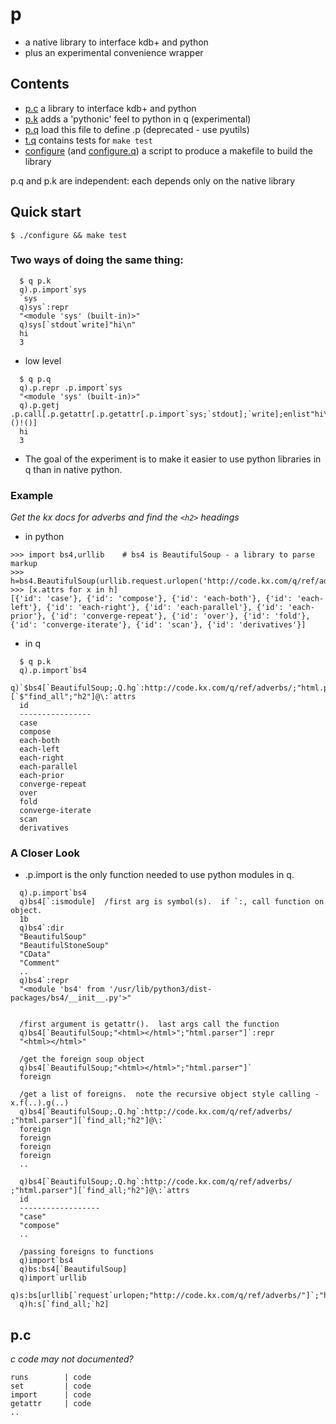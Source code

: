 # p 

- a native library to interface kdb+ and python
- plus an experimental convenience wrapper

## Contents

  - [p.c](p.c) a library to interface kdb+ and python
  - [p.k](p.k) adds a 'pythonic' feel to python in q (experimental)
  - [p.q](p.q) load this file to define .p (deprecated - use pyutils)
  - [t.q](t.q) contains tests for `make test`
  - [configure](configure) (and [configure.q](configure.q)) a script to produce a makefile to build the library

p.q and p.k are independent: each depends only on the native library

## Quick start

  `$ ./configure && make test`

### Two ways of doing the same thing:

```
  $ q p.k
  q).p.import`sys
  `sys
  q)sys`:repr
  "<module 'sys' (built-in)>"
  q)sys[`stdout`write]"hi\n"
  hi
  3
```
- low level

```
  $ q p.q
  q).p.repr .p.import`sys
  "<module 'sys' (built-in)>"
  q).p.getj .p.call[.p.getattr[.p.getattr[.p.import`sys;`stdout];`write];enlist"hi\n";()!()]
  hi
  3
```

- The goal of the experiment is to make it easier to use python libraries in q than in native python.

### Example

*Get the kx docs for adverbs and find the `<h2>` headings*

- in python

```
>>> import bs4,urllib    # bs4 is BeautifulSoup - a library to parse markup
>>> h=bs4.BeautifulSoup(urllib.request.urlopen('http://code.kx.com/q/ref/adverbs/'),'html.parser').find_all('h2')
>>> [x.attrs for x in h]
[{'id': 'case'}, {'id': 'compose'}, {'id': 'each-both'}, {'id': 'each-left'}, {'id': 'each-right'}, {'id': 'each-parallel'}, {'id': 'each-prior'}, {'id': 'converge-repeat'}, {'id': 'over'}, {'id': 'fold'}, {'id': 'converge-iterate'}, {'id': 'scan'}, {'id': 'derivatives'}]
```

- in q

```
  $ q p.k
  q).p.import`bs4
  q)`$bs4[`BeautifulSoup;.Q.hg`:http://code.kx.com/q/ref/adverbs/;"html.parser"][`$"find_all";"h2"]@\:`attrs
  id              
  ----------------
  case            
  compose         
  each-both       
  each-left       
  each-right      
  each-parallel   
  each-prior      
  converge-repeat 
  over            
  fold            
  converge-iterate
  scan            
  derivatives     
```

### A Closer Look

- .p.import is the only function needed to use python modules in q.

```
  q).p.import`bs4
  q)bs4[`:ismodule]  /first arg is symbol(s).  if `:, call function on object.
  1b
  q)bs4`:dir
  "BeautifulSoup"
  "BeautifulStoneSoup"
  "CData"
  "Comment"
  ..
  q)bs4`:repr
  "<module 'bs4' from '/usr/lib/python3/dist-packages/bs4/__init__.py'>"


  /first argument is getattr().  last args call the function
  q)bs4[`BeautifulSoup;"<html></html>";"html.parser"]`:repr
  "<html></html>"

  /get the foreign soup object
  q)bs4[`BeautifulSoup;"<html></html>";"html.parser"]`
  foreign

  /get a list of foreigns.  note the recursive object style calling - x.f(..).g(..)
  q)bs4[`BeautifulSoup;.Q.hg`:http://code.kx.com/q/ref/adverbs/ ;"html.parser"][`find_all;"h2"]@\:`
  foreign
  foreign
  foreign
  foreign
  ..

  q)bs4[`BeautifulSoup;.Q.hg`:http://code.kx.com/q/ref/adverbs/ ;"html.parser"][`find_all;"h2"]@\:`attrs
  id                
  ------------------
  "case"            
  "compose"         
  ..

  /passing foreigns to functions
  q)import`bs4
  q)bs:bs4[`BeautifulSoup]
  q)import`urllib
  q)s:bs[urllib[`request`urlopen;"http://code.kx.com/q/ref/adverbs/"]`;"html.parser"]
  q)h:s[`find_all;`h2]
```

## p.c

*c code may not documented?*

```
runs        | code
set         | code
import      | code
getattr     | code
..
```
